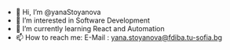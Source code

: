 - 👋 Hi, I’m @yanaStoyanova
- 👀 I’m interested in Software Development 
- 🌱 I’m currently learning React and Automation
- 📫 How to reach me: 
      E-Mail : yana.stoyanova@fdiba.tu-sofia.bg

<!---
yanaStoyanova/yanaStoyanova is a ✨ special ✨ repository because its `README.md` (this file) appears on your GitHub profile.
You can click the Preview link to take a look at your changes.
--->
